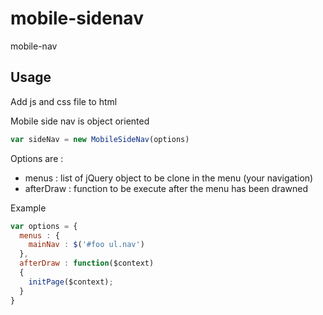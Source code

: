 # mobile-sidenav
mobile-nav

## Usage

Add js and css file to html

Mobile side nav is object oriented

```js
var sideNav = new MobileSideNav(options)
```

Options are :

* menus : list of jQuery object to be clone in the menu (your navigation)
* afterDraw : function to be execute after the menu has been drawned

Example

```js
var options = {
  menus : {
    mainNav : $('#foo ul.nav')
  },
  afterDraw : function($context)
  {
    initPage($context);
  }
}
```
